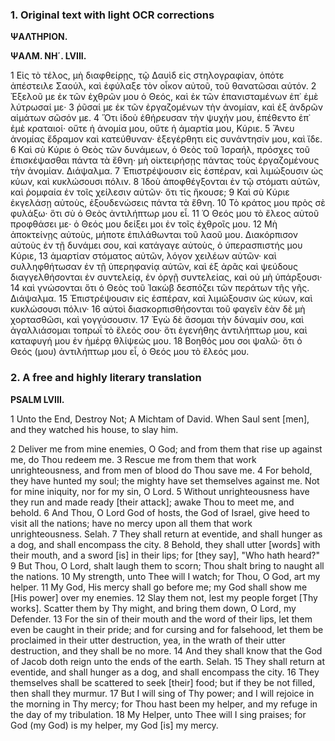 ### 1. Original text with light OCR corrections

**ΨΑΛΤΗΡΙΟΝ.**

**ΨΑΛΜ. ΝΗ΄. LVIII.**

1 Εἰς τὸ τέλος, μὴ διαφθείρῃς, τῷ Δαυὶδ εἰς στηλογραφίαν, ὁπότε ἀπέστειλε Σαούλ, καὶ ἐφύλαξε τὸν οἶκον αὐτοῦ, τοῦ θανατῶσαι αὐτόν.
2 Ἐξελοῦ με ἐκ τῶν ἐχθρῶν μου ὁ Θεός, καὶ ἐκ τῶν ἐπανισταμένων ἐπ᾽ ἐμὲ λύτρωσαί με·
3 ῥῦσαί με ἐκ τῶν ἐργαζομένων τὴν ἀνομίαν, καὶ ἐξ ἀνδρῶν αἱμάτων σῶσόν με.
4 Ὅτι ἰδοὺ ἐθήρευσαν τὴν ψυχήν μου, ἐπέθεντο ἐπ᾽ ἐμὲ κραταιοί· οὔτε ἡ ἀνομία μου, οὔτε ἡ ἁμαρτία μου, Κύριε.
5 Ἄνευ ἀνομίας ἔδραμον καὶ κατεύθυναν· ἐξεγέρθητι εἰς συνάντησίν μου, καὶ ἴδε.
6 Καὶ σὺ Κύριε ὁ Θεὸς τῶν δυνάμεων, ὁ Θεὸς τοῦ Ἰσραήλ, πρόσχες τοῦ ἐπισκέψασθαι πάντα τὰ ἔθνη· μὴ οἰκτειρήσῃς πάντας τοὺς ἐργαζομένους τὴν ἀνομίαν. Διάψαλμα.
7 Ἐπιστρέψουσιν εἰς ἑσπέραν, καὶ λιμώξουσιν ὡς κύων, καὶ κυκλώσουσι πόλιν.
8 Ἰδοὺ ἀποφθέγξονται ἐν τῷ στόματι αὐτῶν, καὶ ῥομφαία ἐν τοῖς χείλεσιν αὐτῶν· ὅτι τίς ἤκουσε;
9 Καὶ σὺ Κύριε ἐκγελάσῃ αὐτοὺς, ἐξουδενώσεις πάντα τὰ ἔθνη.
10 Τὸ κράτος μου πρὸς σὲ φυλάξω· ὅτι σὺ ὁ Θεὸς ἀντιλήπτωρ μου εἶ.
11 Ὁ Θεός μου τὸ ἔλεος αὐτοῦ προφθάσει με· ὁ Θεός μου δείξει μοι ἐν τοῖς ἐχθροῖς μου.
12 Μὴ ἀποκτείνῃς αὐτοὺς, μήποτε ἐπιλάθωνται τοῦ λαοῦ μου. Διακόρπισον αὐτοὺς ἐν τῇ δυνάμει σου, καὶ κατάγαγε αὐτοὺς, ὁ ὑπερασπιστής μου Κύριε,
13 ἁμαρτίαν στόματος αὐτῶν, λόγον χειλέων αὐτῶν· καὶ συλληφθήτωσαν ἐν τῇ ὑπερηφανίᾳ αὐτῶν, καὶ ἐξ ἀρᾶς καὶ ψεύδους διαγγελθήσονται ἐν συντελείᾳ, ἐν ὀργῇ συντελείας, καὶ οὐ μὴ ὑπάρξουσι·
14 καὶ γνώσονται ὅτι ὁ Θεὸς τοῦ Ἰακὼβ δεσπόζει τῶν περάτων τῆς γῆς. Διάψαλμα.
15 Ἐπιστρέψουσιν εἰς ἑσπέραν, καὶ λιμώξουσιν ὡς κύων, καὶ κυκλώσουσι πόλιν·
16 αὐτοὶ διασκορπισθήσονται τοῦ φαγεῖν ἐὰν δὲ μὴ χορτασθῶσι, καὶ γογγύσουσιν.
17 Ἐγὼ δὲ ἄσομαι τὴν δύναμίν σου, καὶ ἀγαλλιάσομαι τοπρωΐ τὸ ἔλεός σου· ὅτι ἐγενήθης ἀντιλήπτωρ μου, καὶ καταφυγή μου ἐν ἡμέρᾳ θλίψεώς μου.
18 Βοηθός μου σοι ψαλῶ· ὅτι ὁ Θεός (μου) ἀντιλήπτωρ μου εἶ, ὁ Θεός μου τὸ ἔλεός μου.

### 2. A free and highly literary translation

**PSALM LVIII.**

1 Unto the End, Destroy Not; A Michtam of David. When Saul sent [men], and they watched his house, to slay him.

2 Deliver me from mine enemies, O God;
and from them that rise up against me, do Thou redeem me.
3 Rescue me from them that work unrighteousness,
and from men of blood do Thou save me.
4 For behold, they have hunted my soul;
the mighty have set themselves against me.
Not for mine iniquity, nor for my sin, O Lord.
5 Without unrighteousness have they run and made ready [their attack];
awake Thou to meet me, and behold.
6 And Thou, O Lord God of hosts,
the God of Israel,
give heed to visit all the nations;
have no mercy upon all them that work unrighteousness. Selah.
7 They shall return at eventide,
and shall hunger as a dog,
and shall encompass the city.
8 Behold, they shall utter [words] with their mouth,
and a sword [is] in their lips;
for [they say], "Who hath heard?"
9 But Thou, O Lord, shalt laugh them to scorn;
Thou shalt bring to naught all the nations.
10 My strength, unto Thee will I watch;
for Thou, O God, art my helper.
11 My God, His mercy shall go before me;
my God shall show me [His power] over my enemies.
12 Slay them not, lest my people forget [Thy works].
Scatter them by Thy might, and bring them down,
O Lord, my Defender.
13 For the sin of their mouth and the word of their lips,
let them even be caught in their pride;
and for cursing and for falsehood,
let them be proclaimed in their utter destruction,
yea, in the wrath of their utter destruction,
and they shall be no more.
14 And they shall know that the God of Jacob
doth reign unto the ends of the earth. Selah.
15 They shall return at eventide,
and shall hunger as a dog,
and shall encompass the city.
16 They themselves shall be scattered to seek [their] food;
but if they be not filled, then shall they murmur.
17 But I will sing of Thy power;
and I will rejoice in the morning in Thy mercy;
for Thou hast been my helper,
and my refuge in the day of my tribulation.
18 My Helper, unto Thee will I sing praises;
for God (my God) is my helper,
my God [is] my mercy.